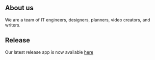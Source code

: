 ## About us

We are a team of IT engineers, designers, planners, video creators, and writers. 

## Release 

Our latest release app is now available [here](https://works.mohyo.net/apps/random-todo-notes/)



